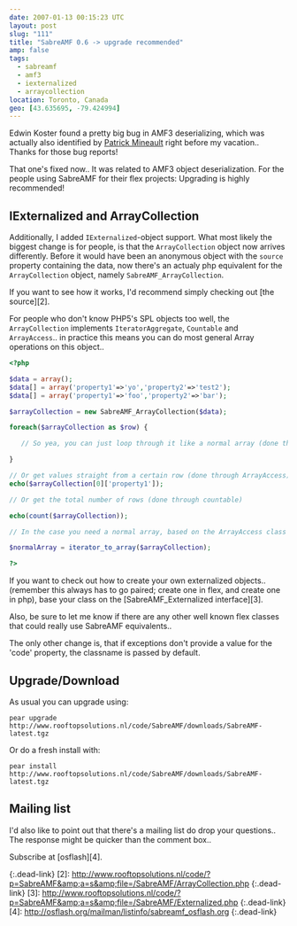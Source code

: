 ```yaml
---
date: 2007-01-13 00:15:23 UTC
layout: post
slug: "111"
title: "SabreAMF 0.6 -> upgrade recommended"
amp: false
tags:
  - sabreamf
  - amf3
  - iexternalized
  - arraycollection
location: Toronto, Canada
geo: [43.635695, -79.424994]
---
```


Edwin Koster found a pretty big bug in AMF3 deserializing, which was actually
also identified by [Patrick Mineault][1] right before my vacation.. Thanks for
those bug reports!

That one's fixed now.. It was related to AMF3 object deserialization. For the
people using SabreAMF for their flex projects: Upgrading is highly recommended!

IExternalized and ArrayCollection
---------------------------------

Additionally, I added `IExternalized`-object support. What most likely the
biggest change is for people, is that the `ArrayCollection` object now arrives
differently. Before it would have been an anonymous object with the `source`
property containing the data, now there's an actualy php equivalent for the
`ArrayCollection` object, namely `SabreAMF_ArrayCollection`.

If you want to see how it works, I'd recommend simply checking out
[the source][2].

For people who don't know PHP5's SPL objects too well, the `ArrayCollection`
implements `IteratorAggregate`, `Countable` and `ArrayAccess`.. in practice
this means you can do most general Array operations on this object..

```php
<?php

$data = array();
$data[] = array('property1'=>'yo','property2'=>'test2');
$data[] = array('property1'=>'foo','property2'=>'bar');

$arrayCollection = new SabreAMF_ArrayCollection($data);

foreach($arrayCollection as $row) {

   // So yea, you can just loop through it like a normal array (done through IteratorAggregate)

}

// Or get values straight from a certain row (done through ArrayAccess)
echo($arrayCollection[0]['property1']);

// Or get the total number of rows (done through countable)

echo(count($arrayCollection));

// In the case you need a normal array, based on the ArrayAccess class

$normalArray = iterator_to_array($arrayCollection);

?>
```

If you want to check out how to create your own externalized objects..
(remember this always has to go paired; create one in flex, and create one in
php), base your class on the [SabreAMF_Externalized interface][3].

Also, be sure to let me know if there are any other well known flex classes
that could really use SabreAMF equivalents..

The only other change is, that if exceptions don't provide a value for the
'code' property, the classname is passed by default.

Upgrade/Download
----------------

As usual you can upgrade using:

```
pear upgrade http://www.rooftopsolutions.nl/code/SabreAMF/downloads/SabreAMF-latest.tgz
```

Or do a fresh install with:

```
pear install http://www.rooftopsolutions.nl/code/SabreAMF/downloads/SabreAMF-latest.tgz
```

Mailing list
------------

I'd also like to point out that there's a mailing list do drop your
questions.. The response might be quicker than the comment box..

Subscribe at [osflash][4].


[1]: http://www.5etdemi.com/blog/
{:.dead-link}
[2]: http://www.rooftopsolutions.nl/code/?p=SabreAMF&amp;a=s&amp;file=/SabreAMF/ArrayCollection.php
{:.dead-link}
[3]: http://www.rooftopsolutions.nl/code/?p=SabreAMF&amp;a=s&amp;file=/SabreAMF/Externalized.php
{:.dead-link}
[4]: http://osflash.org/mailman/listinfo/sabreamf_osflash.org
{:.dead-link}
